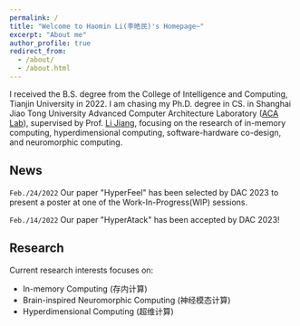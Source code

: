 ```yaml
---
permalink: /
title: "Welcome to Haomin Li(李皓民)'s Homepage~"
excerpt: "About me"
author_profile: true
redirect_from: 
  - /about/
  - /about.html
---
```


I received the B.S. degree from the College of Intelligence and Computing, Tianjin University in 2022. I am chasing my Ph.D. degree in CS. in Shanghai Jiao Tong University Advanced Computer Architecture Laboratory ([ACA Lab](https://acalab.sjtu.edu.cn/CN/)), supervised by Prof. [Li Jiang](https://cs.sjtu.edu.cn/~jiangli//), focusing on the research of in-memory computing, hyperdimensional computing, software-hardware co-design, and neuromorphic computing. 

News
-----------

`Feb./24/2022` Our paper "HyperFeel" has been selected by DAC 2023 to present a poster at one of the Work-In-Progress(WIP) sessions.

`Feb./14/2022` Our paper "HyperAtack" has been accepted by DAC 2023!

Research
-----------
Current research interests focuses on:

- In-memory Computing (存内计算)
- Brain-inspired Neuromorphic Computing (神经模态计算)
- Hyperdimensional Computing (超维计算)

<script type="text/javascript" id="clustrmaps" src="//clustrmaps.com/map_v2.js?d=MzxkVuIyMqaXwpb3hb-CacDwfwMqLcy49w-GqkJsiYs&cl=ffffff&w=a"></script>